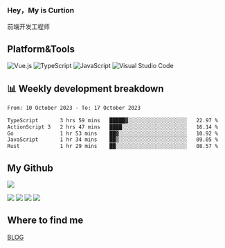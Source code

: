 ### Hey，My is Curtion
前端开发工程师
## Platform&Tools

![Vue.js](https://img.shields.io/badge/-Vue.js-4FC08D?style=flat-square&logo=Vue.js&logoColor=white)
![TypeScript](https://img.shields.io/badge/-TypeScript-007ACC?style=flat-square&logo=typescript&logoColor=white)
![JavaScript](https://img.shields.io/badge/-JavaScript-F7DF1E?style=flat-square&logo=javascript&logoColor=black)
![Visual Studio Code](https://img.shields.io/badge/-VSCode-007ACC?style=flat-square&logo=Visual-Studio-Code&logoColor=white)

## 📊 Weekly development breakdown

<!--START_SECTION:waka-->

```txt
From: 10 October 2023 - To: 17 October 2023

TypeScript       3 hrs 59 mins   █████▓░░░░░░░░░░░░░░░░░░░   22.97 %
ActionScript 3   2 hrs 47 mins   ████░░░░░░░░░░░░░░░░░░░░░   16.14 %
Go               1 hr 53 mins    ██▓░░░░░░░░░░░░░░░░░░░░░░   10.92 %
JavaScript       1 hr 34 mins    ██▒░░░░░░░░░░░░░░░░░░░░░░   09.05 %
Rust             1 hr 29 mins    ██░░░░░░░░░░░░░░░░░░░░░░░   08.57 %
```

<!--END_SECTION:waka-->

## My Github

![](http://github-profile-summary-cards.vercel.app/api/cards/profile-details?username=curtion&theme=nord_bright)

![](http://github-profile-summary-cards.vercel.app/api/cards/stats?username=curtion&theme=nord_bright)
![](http://github-profile-summary-cards.vercel.app/api/cards/productive-time?username=curtion&theme=nord_bright&utcOffset=8)
![](http://github-profile-summary-cards.vercel.app/api/cards/repos-per-language?username=curtion&theme=nord_bright)
![](http://github-profile-summary-cards.vercel.app/api/cards/most-commit-language?username=curtion&theme=nord_bright)

## Where to find me

[BLOG](https://blog.3gxk.net)
